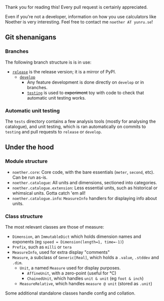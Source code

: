 Thank you for reading this! Every pull request is certainly appreciated.

Even if you're not a developer, information on how you use calculators like Noether is very interesting. Feel free to contact me `noether AT yunru.se`!

## Git shenanigans

### Branches

The following branch structure is is in use:

- [`release`](https://github.com/yunruse/Noether/tree/develop) is the release version; it is a mirror of PyPI.
  - [`develop`](https://github.com/yunruse/Noether/tree/develop)
    - Any feature development is done directly on `develop` or in branches.
    - [`testing`](https://github.com/yunruse/Noether/tree/testing) is used to ~~experiment~~ toy with code to check that automatic unit testing works.

### Automatic unit testing

The `tests` directory contains a few analysis tools (mostly for analysing the catalogue), and unit testing, which is ran automatically on commits to `testing` and pull requests to `release` or `develop`.

## Under the hood

### Module structure

- `noether.core`: Core code, with the bare essentials (`meter`, `second`, etc). Can be run as-is.
- `noether.catalogue`: All units and dimensions, sectioned into categories.
- `noether.catalogue.extension`: Less essential units, such as historical or whimsical units. Gotta catch 'em all!
- `noether.catalogue.info`: `MeasureInfo` handlers for displaying info about units.

### Class structure

The most relevant classes are those of measure:

- `Dimension`, an `ImmutableDict` which holds dimension names and exponents (eg `speed = Dimension(length=1, time=-1)`)
- `Prefix`, such as `milli` or `tera`
- `MeasureInfo`, used for extra display "comments"
- `Measure`, a subclass of `Generic[Real]`, which holds a `.value`, `.stddev` and `.dim`.
  - `Unit`, a named `Measure` used for display purposes.
    - `AffineUnit`, with a zero-point (useful for °C)
    - `ChainedUnit`, which handles `unit & unit` (eg `foot & inch`)
  - `MeasureRelative`, which handles `measure @ unit` (stored as `.unit`)

Some additional standalone classes handle config and collation. 